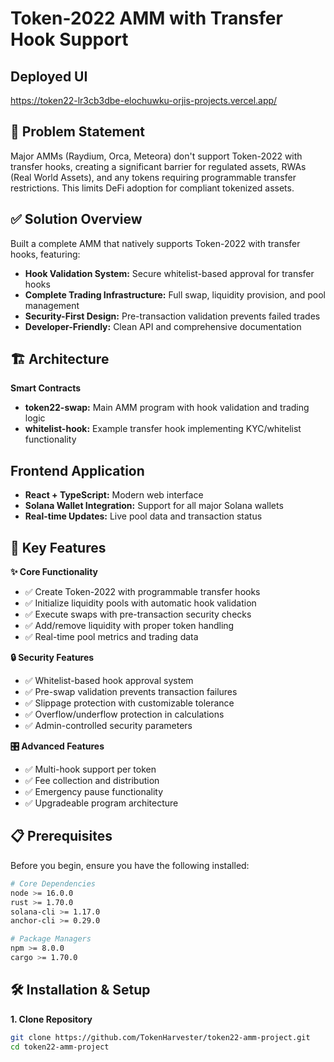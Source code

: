 # Token-2022 AMM with Transfer Hook Support

## Deployed UI

https://token22-lr3cb3dbe-elochuwku-orjis-projects.vercel.app/

## 🎯 Problem Statement

Major AMMs (Raydium, Orca, Meteora) don't support Token-2022 with transfer hooks, creating a significant barrier for regulated assets, RWAs (Real World Assets), and any tokens requiring programmable transfer restrictions. This limits DeFi adoption for compliant tokenized assets.

## ✅ Solution Overview

Built a complete AMM that natively supports Token-2022 with transfer hooks, featuring:

- **Hook Validation System:** Secure whitelist-based approval for transfer hooks
- **Complete Trading Infrastructure:** Full swap, liquidity provision, and pool management
- **Security-First Design:** Pre-transaction validation prevents failed trades
- **Developer-Friendly:** Clean API and comprehensive documentation

## 🏗️ Architecture

**Smart Contracts**

- **token22-swap:** Main AMM program with hook validation and trading logic
- **whitelist-hook:** Example transfer hook implementing KYC/whitelist functionality

## Frontend Application

- **React + TypeScript:** Modern web interface
- **Solana Wallet Integration:** Support for all major Solana wallets
- **Real-time Updates:** Live pool data and transaction status

## 🚀 Key Features

**✨ Core Functionality**

- ✅ Create Token-2022 with programmable transfer hooks
- ✅ Initialize liquidity pools with automatic hook validation
- ✅ Execute swaps with pre-transaction security checks
- ✅ Add/remove liquidity with proper token handling
- ✅ Real-time pool metrics and trading data

**🔒 Security Features**

- ✅ Whitelist-based hook approval system
- ✅ Pre-swap validation prevents transaction failures
- ✅ Slippage protection with customizable tolerance
- ✅ Overflow/underflow protection in calculations
- ✅ Admin-controlled security parameters

**🎛️ Advanced Features**

- ✅ Multi-hook support per token
- ✅ Fee collection and distribution
- ✅ Emergency pause functionality
- ✅ Upgradeable program architecture

## 📋 Prerequisites

Before you begin, ensure you have the following installed:
``` bash
# Core Dependencies
node >= 16.0.0
rust >= 1.70.0
solana-cli >= 1.17.0
anchor-cli >= 0.29.0

# Package Managers
npm >= 8.0.0
cargo >= 1.70.0
```

## 🛠️ Installation & Setup

**1. Clone Repository**
``` bash
git clone https://github.com/TokenHarvester/token22-amm-project.git
cd token22-amm-project
```
